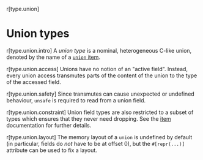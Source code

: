 r[type.union]
# Union types

r[type.union.intro]
A *union type* is a nominal, heterogeneous C-like union, denoted by the name of
a [`union` item][item].

r[type.union.access]
Unions have no notion of an "active field". Instead, every union access
transmutes parts of the content of the union to the type of the accessed field.

r[type.union.safety]
Since transmutes can cause unexpected or undefined behaviour, `unsafe` is
required to read from a union field.

r[type.union.constraint]
Union field types are also restricted to a
subset of types which ensures that they never need dropping. See the [item]
documentation for further details.

r[type.union.layout]
The memory layout of a `union` is undefined by default (in particular, fields do
*not* have to be at offset 0), but the `#[repr(...)]` attribute can be used to
fix a layout.

[`Copy`]: ../special-types-and-traits.md#copy
[item]: ../items/unions.md

